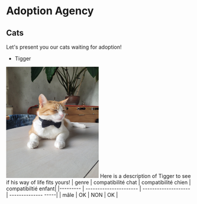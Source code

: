 # Adoption Agency #
## Cats ##
Let's present you our cats waiting for adoption!

- Tigger
 
<img src="./tigrou.jpg" alt="Tigrou" width="250" height="300">  
Here is a description of Tigger to see if his way of life fits yours!
| genre    | compatibilité chat     | compatibilité chien  | compatibiltié enfant| 
|--------- | ---------------------- | -------------------- | -------------- -----| 
| mâle     |          OK            |          NON         |         OK          |  





